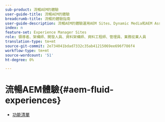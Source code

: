 ```yaml
---
sub-product: 流暢AEM的體驗
user-guide-title: 流暢AEM的體驗
breadcrumb-title: 流暢的體驗指南
user-guide-description: 流暢AEM的體驗運用AEM Sites、Dynamic Media和AEM Assets等強大的功能集AEM，為無頭內容傳遞提供強穩的解決方案。
index: n
feature-set: Experience Manager Sites
role: 領導者、架構師、開發人員、資料架構師、資料工程師、管理員、業務從業人員
translation-type: tm+mt
source-git-commit: 2e734041bdad7332c35ab41215069ee696f786f4
workflow-type: tm+mt
source-wordcount: '51'
ht-degree: 0%

---
```



# 流暢AEM體驗{#aem-fluid-experiences}

+ [功能清單](/help/fluid-experiences/feature-list.md)